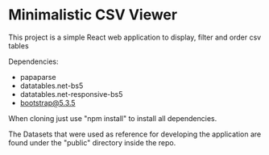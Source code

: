 # Minimalistic CSV Viewer

This project is a simple React web application to display, filter and order csv tables

Dependencies: 

- papaparse
- datatables.net-bs5
- datatables.net-responsive-bs5
- bootstrap@5.3.5

When cloning just use "npm install" to install all dependencies. 

The Datasets that were used as reference for developing the application are found under the "public" directory inside the repo.
